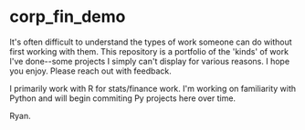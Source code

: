 # corp_fin_demo

It's often difficult to understand the types of work someone can do without first working with them. This repository is a portfolio of the 'kinds' of work I've done--some projects I simply can't display for various reasons. I hope you enjoy. Please reach out with feedback. 

I primarily work with R for stats/finance work. I'm working on familiarity with Python and will begin commiting Py projects here over time. 

Ryan.
